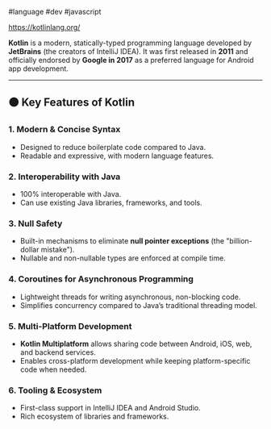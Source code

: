#language #dev #javascript

https://kotlinlang.org/

**Kotlin** is a modern, statically-typed programming language developed by **JetBrains** (the creators of IntelliJ IDEA). It was first released in **2011** and officially endorsed by **Google in 2017** as a preferred language for Android app development.

---

## 🟠 **Key Features of Kotlin**

### 1. **Modern & Concise Syntax**

- Designed to reduce boilerplate code compared to Java.
- Readable and expressive, with modern language features.

### 2. **Interoperability with Java**

- 100% interoperable with Java.
- Can use existing Java libraries, frameworks, and tools.

### 3. **Null Safety**

- Built-in mechanisms to eliminate **null pointer exceptions** (the "billion-dollar mistake").
- Nullable and non-nullable types are enforced at compile time.

### 4. **Coroutines for Asynchronous Programming**

- Lightweight threads for writing asynchronous, non-blocking code.
- Simplifies concurrency compared to Java’s traditional threading model.

### 5. **Multi-Platform Development**

- **Kotlin Multiplatform** allows sharing code between Android, iOS, web, and backend services.
- Enables cross-platform development while keeping platform-specific code when needed.

### 6. **Tooling & Ecosystem**

- First-class support in IntelliJ IDEA and Android Studio.
- Rich ecosystem of libraries and frameworks.